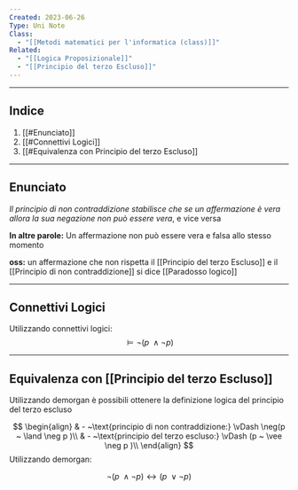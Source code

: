 ```yaml
---
Created: 2023-06-26
Type: Uni Note
Class:
  - "[[Metodi matematici per l'informatica (class)]]"
Related:
  - "[[Logica Proposizionale]]"
  - "[[Principio del terzo Escluso]]"
---
```

---
## Indice
1. [[#Enunciato]]
2. [[#Connettivi Logici]]
3. [[#Equivalenza con Principio del terzo Escluso]]

---
## Enunciato
 *Il principio di non contraddizione stabilisce che se un affermazione è vera allora la sua negazione non può essere vera*, e vice versa
 
 **In altre parole:** Un affermazione non può essere vera e falsa allo stesso momento
 
**oss:** un affermazione che non rispetta il [[Principio del terzo Escluso]] e il [[Principio di non contraddizione]] si dice [[Paradosso logico]]

---
## Connettivi Logici

Utilizzando connettivi logici:
$$ \vDash \neg(p ~ \land \neg p ) $$

---
## Equivalenza con [[Principio del terzo Escluso]]

Utilizzando demorgan è possibili ottenere la definizione logica del principio del terzo escluso

$$ \begin{align}
& - ~\text{principio di non contraddizione:} \vDash \neg(p ~ \land \neg p )\\
& - ~\text{principio del terzo escluso:} \vDash (p ~ \vee \neg p )\\
\end{align} 
 $$
Utilizzando demorgan: 

$$\neg(p ~ \land \neg p ) \leftrightarrow (p ~ \vee \neg p ) $$

